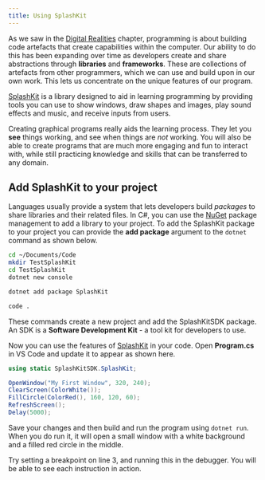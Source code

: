 ```yaml
---
title: Using SplashKit
---
```


As we saw in the [Digital Realities](../../../1-digital-realities/0-overview) chapter, programming is about building code artefacts that create capabilities within the computer. Our ability to do this has been expanding over time as developers create and share abstractions through **libraries** and **frameworks**. These are collections of artefacts from other programmers, which we can use and build upon in our own work.
This lets us concentrate on the unique features of our program.

[SplashKit](https://splashkit.io) is a library designed to aid in learning programming by providing tools you can use to show windows, draw shapes and images, play sound effects and music, and receive inputs from users.

Creating graphical programs really aids the learning process. They let you **see** things working, and see when things are *not* working. You will also be able to create programs that are much more engaging and fun to interact with, while still practicing knowledge and skills that can be transferred to any domain.

## Add SplashKit to your project

Languages usually provide a system that lets developers build *packages* to share libraries and their related files. In C#, you can use the [NuGet](https://learn.microsoft.com/en-us/nuget) package management to add a library to your project. To add the SplashKit package to your project you can provide the **add package** argument to the `dotnet` command as shown below.

```sh
cd ~/Documents/Code
mkdir TestSplashKit
cd TestSplashKit
dotnet new console

dotnet add package SplashKit

code .
```

These commands create a new project and add the SplashKitSDK package. An SDK is a **Software Development Kit** - a tool kit for developers to use.

Now you can use the features of [SplashKit](https://splashkit.io) in your code. Open **Program.cs** in VS Code and update it to appear as shown here.

```cs
using static SplashKitSDK.SplashKit;

OpenWindow("My First Window", 320, 240);
ClearScreen(ColorWhite());
FillCircle(ColorRed(), 160, 120, 60);
RefreshScreen();
Delay(5000);
```

Save your changes and then build and run the program using `dotnet run`.  When you do run it, it will open a small window with a white background and a filled red circle in the middle.

Try setting a breakpoint on line 3, and running this in the debugger. You will be able to see each instruction in action.
